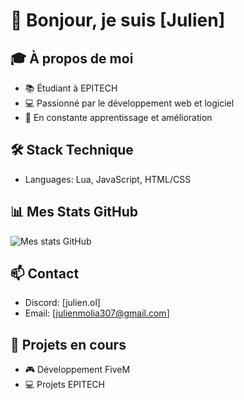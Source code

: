 # 👋 Bonjour, je suis [Julien]

## 🎓 À propos de moi
- 📚 Étudiant à EPITECH
- 💻 Passionné par le développement web et logiciel
- 🌱 En constante apprentissage et amélioration

## 🛠️ Stack Technique
- Languages: Lua, JavaScript, HTML/CSS


## 📊 Mes Stats GitHub
![Mes stats GitHub](https://github-readme-stats.vercel.app/api?username=VOTRE_USERNAME&show_icons=true&theme=radical)

## 📫 Contact
- Discord: [julien.ol]
- Email: [julienmolia307@gmail.com]

## 🚀 Projets en cours
- 🎮 Développement FiveM
- 💻 Projets EPITECH

